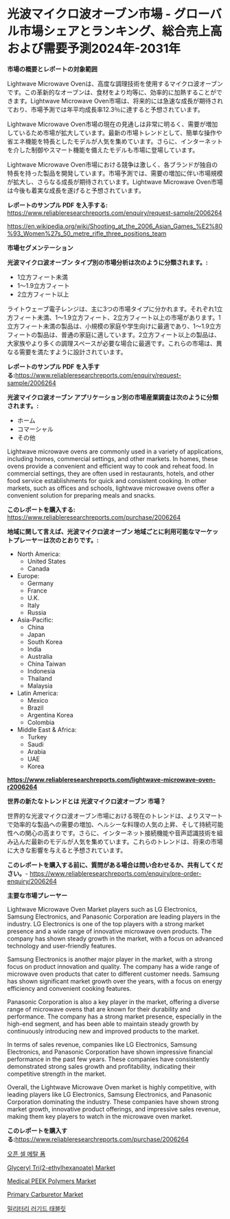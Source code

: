 <p><h1>光波マイクロ波オーブン市場 - グローバル市場シェアとランキング、総合売上高および需要予測2024年-2031年</h1></p><p><strong>市場の概要とレポートの対象範囲</strong></p>
<p><p>Lightwave Microwave Ovenは、高度な調理技術を使用するマイクロ波オーブンです。この革新的なオーブンは、食材をより均等に、効率的に加熱することができます。Lightwave Microwave Oven市場は、将来的には急速な成長が期待されており、市場予測では年平均成長率12.3％に達すると予想されています。</p><p>Lightwave Microwave Oven市場の現在の見通しは非常に明るく、需要が増加しているため市場が拡大しています。最新の市場トレンドとして、簡単な操作や省エネ機能を特長としたモデルが人気を集めています。さらに、インターネットを介した制御やスマート機能を備えたモデルも市場に登場しています。</p><p>Lightwave Microwave Oven市場における競争は激しく、各ブランドが独自の特長を持った製品を開発しています。市場予測では、需要の増加に伴い市場規模が拡大し、さらなる成長が期待されています。Lightwave Microwave Oven市場は今後も着実な成長を遂げると予想されています。</p></p>
<p><strong>レポートのサンプル PDF を入手する:</strong> <a href="https://www.reliableresearchreports.com/enquiry/request-sample/2006264">https://www.reliableresearchreports.com/enquiry/request-sample/2006264</a></p>
<p><a href="https://en.wikipedia.org/wiki/Shooting_at_the_2006_Asian_Games_%E2%80%93_Women%27s_50_metre_rifle_three_positions_team">https://en.wikipedia.org/wiki/Shooting_at_the_2006_Asian_Games_%E2%80%93_Women%27s_50_metre_rifle_three_positions_team</a></p>
<p><strong>市場セグメンテーション</strong></p>
<p><strong>光波マイクロ波オーブン タイプ別の市場分析は次のように分類されます。:</strong></p>
<p><ul><li>1立方フィート未満</li><li>1～1.9立方フィート</li><li>2立方フィート以上</li></ul></p>
<p><p>ライトウェーブ電子レンジは、主に3つの市場タイプに分かれます。それぞれ1立方フィート未満、1〜1.9立方フィート、2立方フィート以上の市場があります。1立方フィート未満の製品は、小規模の家庭や学生向けに最適であり、1〜1.9立方フィートの製品は、普通の家庭に適しています。2立方フィート以上の製品は、大家族やより多くの調理スペースが必要な場合に最適です。これらの市場は、異なる需要を満たすように設計されています。</p></p>
<p><strong>レポートのサンプル PDF を入手する:</strong><a href="https://www.reliableresearchreports.com/enquiry/request-sample/2006264">https://www.reliableresearchreports.com/enquiry/request-sample/2006264</a></p>
<p><strong> 光波マイクロ波オーブン アプリケーション別の市場産業調査は次のように分類されます。:</strong></p>
<p><ul><li>ホーム</li><li>コマーシャル</li><li>その他</li></ul></p>
<p><p>Lightwave microwave ovens are commonly used in a variety of applications, including homes, commercial settings, and other markets. In homes, these ovens provide a convenient and efficient way to cook and reheat food. In commercial settings, they are often used in restaurants, hotels, and other food service establishments for quick and consistent cooking. In other markets, such as offices and schools, lightwave microwave ovens offer a convenient solution for preparing meals and snacks.</p></p>
<p><strong>このレポートを購入する:</strong> <a href="https://www.reliableresearchreports.com/purchase/2006264">https://www.reliableresearchreports.com/purchase/2006264</a></p>
<p><strong>地域に関して言えば、光波マイクロ波オーブン 地域ごとに利用可能なマーケットプレーヤーは次のとおりです。:</strong></p>
<p><ul>
    <li>
        North America:
        <ul>
            <li>United States</li>
            <li>Canada</li>
        </ul>
    </li>
    <li>
        Europe:
        <ul>
            <li>Germany</li>
            <li>France</li>
            <li>U.K.</li>
            <li>Italy</li>
            <li>Russia</li>
        </ul>
    </li>
    <li>
        Asia-Pacific:
        <ul>
            <li>China</li>
            <li>Japan</li>
            <li>South Korea</li>
            <li>India</li>
            <li>Australia</li>
            <li>China Taiwan</li>
            <li>Indonesia</li>
            <li>Thailand</li>
            <li>Malaysia</li>
        </ul>
    </li>
    <li>
        Latin America:
        <ul>
            <li>Mexico</li>
            <li>Brazil</li>
            <li>Argentina Korea</li>
            <li>Colombia</li>
        </ul>
    </li>
    <li>
        Middle East & Africa:
        <ul>
            <li>Turkey</li>
            <li>Saudi</li>
            <li>Arabia</li>
            <li>UAE</li>
            <li>Korea</li>
        </ul>
    </li>
    </ul></p>
<p><strong><a href="https://www.reliableresearchreports.com/lightwave-microwave-oven-r2006264">https://www.reliableresearchreports.com/lightwave-microwave-oven-r2006264</a></strong></p>
<p><strong>世界の新たなトレンドとは 光波マイクロ波オーブン 市場？</strong></p>
<p><p>世界的な光波マイクロ波オーブン市場における現在のトレンドは、よりスマートで効率的な製品への需要の増加、ヘルシーな料理の人気の上昇、そして持続可能性への関心の高まりです。さらに、インターネット接続機能や音声認識技術を組み込んだ最新のモデルが人気を集めています。これらのトレンドは、将来の市場に大きな影響を与えると予想されています。</p></p>
<p><strong>このレポートを購入する前に、質問がある場合は問い合わせるか、共有してください。</strong>- <a href="https://www.reliableresearchreports.com/enquiry/pre-order-enquiry/2006264">https://www.reliableresearchreports.com/enquiry/pre-order-enquiry/2006264</a></p>
<p><strong>主要な市場プレーヤー</strong></p>
<p><p>Lightwave Microwave Oven Market players such as LG Electronics, Samsung Electronics, and Panasonic Corporation are leading players in the industry. LG Electronics is one of the top players with a strong market presence and a wide range of innovative microwave oven products. The company has shown steady growth in the market, with a focus on advanced technology and user-friendly features.</p><p>Samsung Electronics is another major player in the market, with a strong focus on product innovation and quality. The company has a wide range of microwave oven products that cater to different customer needs. Samsung has shown significant market growth over the years, with a focus on energy efficiency and convenient cooking features.</p><p>Panasonic Corporation is also a key player in the market, offering a diverse range of microwave ovens that are known for their durability and performance. The company has a strong market presence, especially in the high-end segment, and has been able to maintain steady growth by continuously introducing new and improved products to the market.</p><p>In terms of sales revenue, companies like LG Electronics, Samsung Electronics, and Panasonic Corporation have shown impressive financial performance in the past few years. These companies have consistently demonstrated strong sales growth and profitability, indicating their competitive strength in the market.</p><p>Overall, the Lightwave Microwave Oven market is highly competitive, with leading players like LG Electronics, Samsung Electronics, and Panasonic Corporation dominating the industry. These companies have shown strong market growth, innovative product offerings, and impressive sales revenue, making them key players to watch in the microwave oven market.</p></p>
<p><strong>このレポートを購入する:</strong><a href="https://www.reliableresearchreports.com/purchase/2006264">https://www.reliableresearchreports.com/purchase/2006264</a></p>
<p><p><a href="https://github.com/KellyLyncyh543964/Market-Research-Report-List-3/blob/main/637487268567.md">오픈 셀 메탈 폼</a></p><p><a href="https://medium.com/@gracielawharris42024/future-trends-in-global-glyceryl-tri-2-ethylhexanoate-market-market-insights-and-analysis-from-bead95cc989e">Glyceryl Tri(2-ethylhexanoate) Market</a></p><p><a href="https://medium.com/@earlecmcneil/exploring-medical-peek-polymers-market-dynamics-global-trends-and-future-growth-prospects-2024-91cd9ca23777">Medical PEEK Polymers Market</a></p><p><a href="https://issuu.com/reportprime-2/docs/primary-carburetor-market-size-2030.pptx">Primary Carburetor Market</a></p><p><a href="https://github.com/rcabello548/Market-Research-Report-List-3/blob/main/867183768568.md">밀리터리 러기드 태블릿</a></p></p>